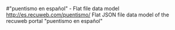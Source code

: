 #"puentismo en español" - Flat file data model
http://es.recuweb.com/puentismo/
Flat JSON file data model of the recuweb portal "puentismo en español"
